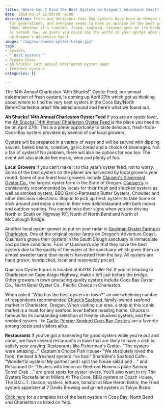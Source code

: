 ```yaml
---
title: 'Where Can I Find the Best Oysters on Oregon’s Adventure Coast? '
date: 2019-03-17 21:00:00 -0700
description: Fresh and delicious Coos Bay oysters have been an Oregon Coast delicacy
  for generations, and everyone seems to have an opinion on the best way to enjoy
  them. Whether it’s roasted, fried, sauteed, steamed open on the barbecue, broiled
  or served raw, we guess you could say the world is your oyster when you are here
  on Oregon's Adventure Coast.
image: "/img/aw-shucks-oyster-Large.jpg"
tags:
- Oysters
- " Best Oysters "
- Oregon Coast
- Ah Shucks! 14th Annual Charleston Oyster Feed
- freshest oysters
categories: []

---
```

The 14th Annual Charleston “Ahh Shucks!” Oyster Feed, our annual celebration of fresh oysters, is coming up April 27th which got us thinking about where to find the very best oysters in the Coos Bay/North Bend/Charleston area? We asked around and here’s what we found out.

**Ah Shucks! 14th Annual Charleston Oyster Feed**
If you are an oyster lover, the [Ah Shucks! 14th Annual Charleston Oyster Feed ]()is the place you need to be on April 27th.  This is a prime opportunity to taste delicious, fresh-from-Coos-Bay oysters provided by several of our local growers.

Oysters will be prepared in a variety of ways and will be served with dipping sauces, baked beans, coleslaw, garlic bread and a choice of beverages. Not a fan of oysters? No problem, there will also be options for you too. The event will also include live music, wine and plenty of fun.

**Local Growers** 
If you can’t make it to this year’s oyster feed, not to worry. Some of the best oysters on the planet are harvested by local growers year round. Some of our finest local growers include  [Clausen's Silverpoint Oyster Co.](http://www.clausenoysters.com/), the largest oyster farm in the State of Oregon. [Clausen's](https://www.facebook.com/ClausenOysters/ ) is consistently recommended by locals for their fresh and shucked oysters as well as smoked oysters, BBQ Garlic-Parmesan Butter Oysters, Chowder and other delicious selections. Stop in to pick up fresh oysters to take home or stick around and enjoy a meal in their new deli/restaurant with both indoor and outdoor seating. You cannot miss their signs when you are driving North or South on Highway 101, North of North Bend and North of McCullough Bridge.

Another local oyster grower to put on your radar is [Qualman Oyster Farms in Charleston](https://www.yelp.com/biz/qualman-oyster-farms-coos-ba). One of the original oyster farms on Oregon’s Adventure Coast, Qualman’s grows their oysters in the South Slough sanctuary in immaculate and pristine conditions. Fans of Qualman’s say that they have the best oysters due to the quality of the water at the sanctuary which gives them an almost sweeter taste than oysters harvested from the bay. All oysters are hand grown, handpicked, local and reasonably priced. 

Qualman Oyster Farms is located at 63218 Troller Rd. If you’re heading to Charleston on Cape Arago Highway, make a left just before the bridge. Other growers in town producing quality oysters include Coos Bay Oyster Co., North Bend Oyster Co., Pacific Choice in Charleston.


When asked “Who has the best oysters in town?” an overwhelming number of respondents recommended [Chuck’s Seafood](https://www.chucksseafood.com/ ), family-owned seafood market in Charleston, Oregon.  When visiting our area, a stop at this iconic market is a must for any seafood lover before heading home. Chucks is famous for its outstanding selection of freshly shucked oysters, and their smoked oysters like [Garlic-Pepper Smoked Coos Bay Oysters](https://www.chucksseafood.com/prepared-seafood/garlic-pepper-smoked-coos-bay-oysters-one-pound) are a favorite among locals and visitors alike.

**Restaurants**
If you’ve got a hankering for good oysters while you’re out and about, we have several restaurants in town that are likely to have a dish to satisfy your craving. Restaurants like Fisherman's Grotto- "The oysters were amazing...", Captain's Choice Fish House- "We absolutely loved the food, the best & freshest oysters I've had." SharkBite's Seafood Cafe- "Wonderful oysters! My partner and I split the house salad and ..." and Restaurant O- "Oysters with lemon air Beetroot Hummus plate Salmon Sorrel Crab ..." are great spots for oyster lovers. You’ll also want to try  The Oysters Rockefeller at Millers At The Cove, BBQ oysters at Coach House, The B.O.L.T. (bacon, oysters, lettuce, tomato) at Blue Heron Bistro, the Fried oysters appetizer at 7 Devils Brewing and grilled oysters at Tokyo Bistro.

[Click here]() for a complete list of the best oysters in Coos Bay, North Bend and Charleston as listed on Yelp.